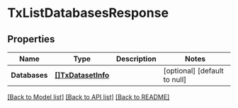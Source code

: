 # TxListDatabasesResponse

## Properties
Name | Type | Description | Notes
------------ | ------------- | ------------- | -------------
**Databases** | [**[]TxDatasetInfo**](txDatasetInfo.md) |  | [optional] [default to null]

[[Back to Model list]](../README.md#documentation-for-models) [[Back to API list]](../README.md#documentation-for-api-endpoints) [[Back to README]](../README.md)

